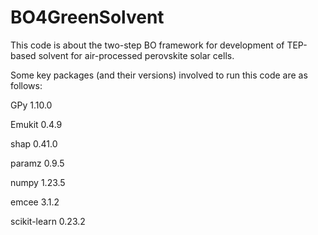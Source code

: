 # BO4GreenSolvent

This code is about the two-step BO framework for development of TEP-based solvent for air-processed perovskite solar cells. 


Some key packages (and their versions) involved to run this code are as follows:

GPy 1.10.0

Emukit 0.4.9

shap 0.41.0

paramz 0.9.5

numpy 1.23.5 

emcee	3.1.2

scikit-learn 0.23.2
